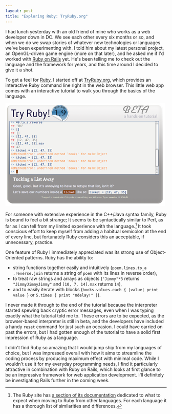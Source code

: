 ```yaml
---
layout: post
title: "Exploring Ruby: TryRuby.org"
---
```


I had lunch yesterday with an old friend of mine who works as a web developer down in DC. We see each other every six months or so, and when we do we swap stories of whatever new technologies or languages we've been experimenting with. I told him about my latest personal project, an OpenGL-driven game engine (more on that later), and he asked me if I'd worked with <a href="http://rubyonrails.org/" target="_blank">Ruby on Rails</a> yet. He's been telling me to check out the language and the framework for years, and this time around I decided to give it a shot.

To get a feel for <a href="http://ruby-lang.org" target="_blank">Ruby</a>, I started off at <a href="http://tryruby.org" target="_blank">TryRuby.org</a>, which provides an interactive Ruby command line right in the web browser. This little web app comes with an interactive tutorial to walk you through the basics of the language.

<img src="/images/tryruby.png" alt="TryRuby.org" title="TryRuby.org Screenshot" width="500">

For someone with extensive experience in the C++/Java syntax family, Ruby is bound to feel a bit strange; It seems to be syntactically similar to Perl, as far as I can tell from my limited experience with the language.[^ruby-from-other-languages] It took conscious effort to keep myself from adding a habitual semicolon at the end of every line, but fortunately Ruby considers this an acceptable, if unnecessary, practice.

One feature of Ruby I immediately appreciated was its strong use of Object-Oriented patterns. Ruby has the ability to:
<ul>
	<li>string functions together easily and intuitively (<code>poem.lines.to_a .reverse.join</code> returns a string of <code>poem</code> with its lines in reverse order),</li>
	<li>to treat raw strings and arrays as objects (<code>"Jimmy"*3</code> returns <code>"JimmyJimmyJimmy"</code> and <code>[10, 7, 14].max</code> returns <code>14</code>),</li>
	<li>and to easily iterate with blocks (<code>books.values.each { |value| print value }</code> or <code>5.times { print "Odelay!" }</code>).</li>
</ul>

I never made it through to the end of the tutorial because the interpreter started spewing back cryptic error messages, even when I was typing exactly what the tutorial told me to. These errors are to be expected, as the browser-based interpreter is still in beta, and the developers have included a handy <code>reset</code> command for just such an occasion. I could have carried on past the errors, but I had gotten enough of the tutorial to have a solid first impression of Ruby as a language.

I didn't find Ruby so amazing that I would jump ship from my languages of choice, but I was impressed overall with how it aims to streamline the coding process by producing maximum effect with minimal code. While I wouldn't use it for my everyday programming needs, I find it particularly attractive in combination with Ruby on Rails, which looks at first glance to be an impressive framework for web application development. I'll definitely be investigating Rails further in the coming week.

[^ruby-from-other-languages]: The Ruby site has <a href="http://www.ruby-lang.org/en/documentation/ruby-from-other-languages/" target="_blank">a section of its documentation</a> dedicated to what to expect when moving to Ruby from other languages. For each language it has a thorough list of similarities and differences.
